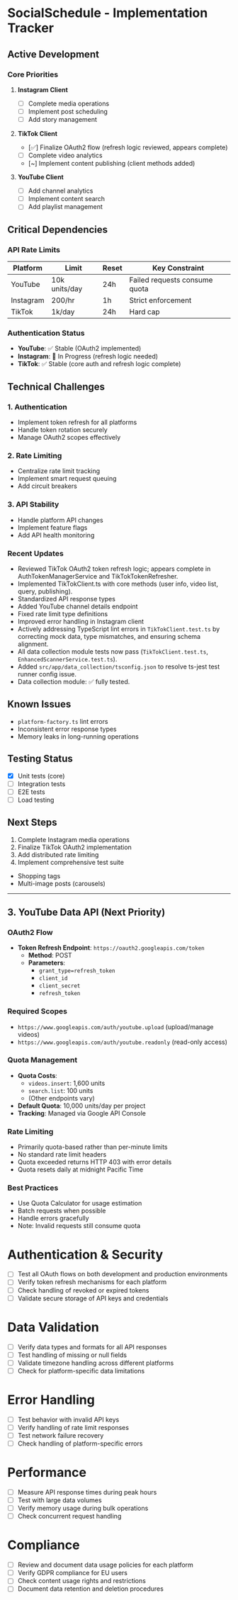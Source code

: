 # SocialSchedule - Implementation Tracker

## Active Development

### Core Priorities
1. **Instagram Client**
   - [ ] Complete media operations
   - [ ] Implement post scheduling
   - [ ] Add story management

2. **TikTok Client**
   - [✅] Finalize OAuth2 flow (refresh logic reviewed, appears complete)
   - [ ] Complete video analytics
   - [~] Implement content publishing (client methods added)

3. **YouTube Client**
   - [ ] Add channel analytics
   - [ ] Implement content search
   - [ ] Add playlist management

## Critical Dependencies

### API Rate Limits
| Platform | Limit | Reset | Key Constraint |
|----------|-------|-------|----------------|
| YouTube | 10k units/day | 24h | Failed requests consume quota |
| Instagram | 200/hr | 1h | Strict enforcement |
| TikTok | 1k/day | 24h | Hard cap |

### Authentication Status
- **YouTube**: ✅ Stable (OAuth2 implemented)
- **Instagram**: 🔄 In Progress (refresh logic needed)
- **TikTok**: ✅ Stable (core auth and refresh logic complete)

## Technical Challenges

### 1. Authentication
- Implement token refresh for all platforms
- Handle token rotation securely
- Manage OAuth2 scopes effectively

### 2. Rate Limiting
- Centralize rate limit tracking
- Implement smart request queuing
- Add circuit breakers

### 3. API Stability
- Handle platform API changes
- Implement feature flags
- Add API health monitoring

### Recent Updates
- Reviewed TikTok OAuth2 token refresh logic; appears complete in AuthTokenManagerService and TikTokTokenRefresher.
- Implemented TikTokClient.ts with core methods (user info, video list, query, publishing).
- Standardized API response types
- Added YouTube channel details endpoint
- Fixed rate limit type definitions
- Improved error handling in Instagram client
- Actively addressing TypeScript lint errors in `TikTokClient.test.ts` by correcting mock data, type mismatches, and ensuring schema alignment.
- All data collection module tests now pass (`TikTokClient.test.ts`, `EnhancedScannerService.test.ts`).
- Added `src/app/data_collection/tsconfig.json` to resolve ts-jest test runner config issue.
- Data collection module: ✅ fully tested.

## Known Issues
- `platform-factory.ts` lint errors
- Inconsistent error response types
- Memory leaks in long-running operations

## Testing Status
- [x] Unit tests (core)
- [ ] Integration tests
- [ ] E2E tests
- [ ] Load testing

## Next Steps
1. Complete Instagram media operations
2. Finalize TikTok OAuth2 implementation
3. Add distributed rate limiting
4. Implement comprehensive test suite
  - Shopping tags
  - Multi-image posts (carousels)

---

## 3. YouTube Data API (Next Priority)

### OAuth2 Flow
- **Token Refresh Endpoint**: `https://oauth2.googleapis.com/token`
  - **Method**: POST
  - **Parameters**:
    - `grant_type=refresh_token`
    - `client_id`
    - `client_secret`
    - `refresh_token`

### Required Scopes
- `https://www.googleapis.com/auth/youtube.upload` (upload/manage videos)
- `https://www.googleapis.com/auth/youtube.readonly` (read-only access)

### Quota Management
- **Quota Costs**:
  - `videos.insert`: 1,600 units
  - `search.list`: 100 units
  - (Other endpoints vary)
- **Default Quota**: 10,000 units/day per project
- **Tracking**: Managed via Google API Console

### Rate Limiting
- Primarily quota-based rather than per-minute limits
- No standard rate limit headers
- Quota exceeded returns HTTP 403 with error details
- Quota resets daily at midnight Pacific Time

### Best Practices
- Use Quota Calculator for usage estimation
- Batch requests when possible
- Handle errors gracefully
- Note: Invalid requests still consume quota
# Authentication & Security
- [ ] Test all OAuth flows on both development and production environments
- [ ] Verify token refresh mechanisms for each platform
- [ ] Check handling of revoked or expired tokens
- [ ] Validate secure storage of API keys and credentials

# Data Validation
- [ ] Verify data types and formats for all API responses
- [ ] Test handling of missing or null fields
- [ ] Validate timezone handling across different platforms
- [ ] Check for platform-specific data limitations

# Error Handling
- [ ] Test behavior with invalid API keys
- [ ] Verify handling of rate limit responses
- [ ] Test network failure recovery
- [ ] Check handling of platform-specific errors

# Performance
- [ ] Measure API response times during peak hours
- [ ] Test with large data volumes
- [ ] Verify memory usage during bulk operations
- [ ] Check concurrent request handling

# Compliance
- [ ] Review and document data usage policies for each platform
- [ ] Verify GDPR compliance for EU users
- [ ] Check content usage rights and restrictions
- [ ] Document data retention and deletion procedures
